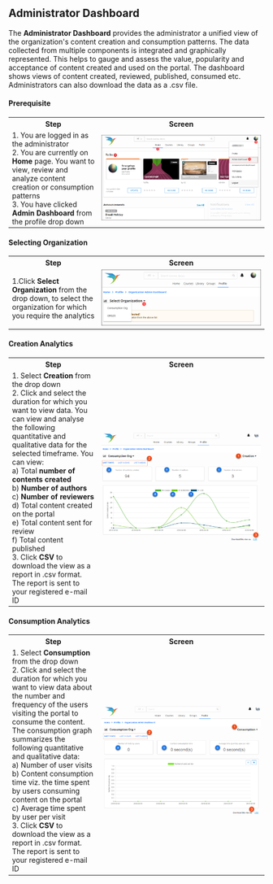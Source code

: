 ## Administrator Dashboard

The **Administrator Dashboard** provides the administrator a unified view of the organization's content creation and consumption patterns. The data collected from multiple components is integrated and graphically represented. This helps to gauge and assess the value, popularity and acceptance of content created and used on the portal. The dashboard shows views of content created, reviewed, published, consumed etc. Administrators can also download the data as a .csv file.     

#### Prerequisite

<table>
  <tr>
    <th style="width:35%;">Step</th>
    <th style="width:65%;">Screen</th>
  </tr>
  <tr>
    <td>1. You are logged in as the administrator<br>2. You are currently on <b>Home</b> page. You want to view, review and analyze content creation or consumption patterns<br>3. You have clicked  <b>Admin Dashboard</b> from the profile drop down 
      </td>
      <td><img src="/assets/images/admindashboard/prerequisites.png" class="img-fluid"></td>
  </tr>
</table>
    
#### Selecting Organization

<table>
  <tr>
    <th style="width:35%;">Step</th>
    <th style="width:65%;">Screen</th>
  </tr>
  <tr>
    <td>1.Click <b>Select Organization</b> from the drop down, to select the organization for which you require the analytics</td>
     <td><img src="/assets/images/admindashboard/selectorg.png" class="img-fluid"></td>
  </tr>
</table>
    
#### Creation Analytics

<table>
  <tr>
    <th style="width:35%;">Step</th>
    <th style="width:65%;">Screen</th>
  </tr>
  <tr>
    <td>1. Select <b>Creation</b> from the drop down <br>2. Click and select the duration for which you want to view data. You can view and analyse the following quantitative and qualitative data for the selected timeframe. You can view: <br>a) Total <b>number of contents created</b> <br>b) <b>Number of authors</b> <br>c) <b>Number of reviewers</b><br>d) Total content created on the portal<br>e) Total content sent for review <br>f) Total content published <br>3. Click <b>CSV</b> to download the view as a report in .csv format. The report is sent to your registered e-mail ID</td>
    <td><img src="/assets/images/admindashboard/creationgraph.png" class="img-fluid"></td>
  </tr>
</table>

#### Consumption Analytics

<table>
  <tr>
    <th style="width:35%;">Step</th>
    <th style="width:65%;">Screen</th>
  </tr>
  <tr>
    <td>1. Select <b>Consumption</b> from the drop down <br>2. Click and select the duration for which you want to view data about the number and frequency of the users visiting the portal to consume the content. The consumption graph summarizes the following quantitative and qualitative data: <br>a) Number of user visits <br>b) Content consumption time viz. the time spent by users consuming content on the portal <br>c) Average time spent by user per visit <br>3. Click <b>CSV</b> to download the view as a report in .csv format. The report is sent to your registered e-mail ID</td>
    <td><img src="/assets/images/admindashboard/consumptiongraph.png" class="img-fluid"></td>
  </tr>
</table> 
      
